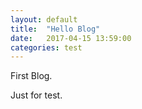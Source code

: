 ```yaml
---
layout: default
title:  "Hello Blog"
date:   2017-04-15 13:59:00
categories: test
---
```


First Blog.

Just for test.